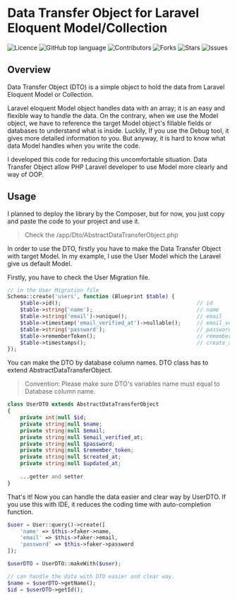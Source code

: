 <!-- @format -->
# Data Transfer Object for Laravel Eloquent Model/Collection

![Licence](https://img.shields.io/github/license/PositiveInsu/dto-for-laravel-eloquent-model)
![GitHub top language](https://img.shields.io/github/languages/top/PositiveInsu/dto-for-laravel-eloquent-model)
![Contributors](https://img.shields.io/github/contributors/PositiveInsu/dto-for-laravel-eloquent-model)
![Forks](https://img.shields.io/github/forks/PositiveInsu/dto-for-laravel-eloquent-model)
![Stars](https://img.shields.io/github/stars/PositiveInsu/dto-for-laravel-eloquent-model)
![Issues](https://img.shields.io/github/issues/PositiveInsu/dto-for-laravel-eloquent-model)

## Overview

Data Transfer Object (DTO) is a simple object to hold the data from Laravel Eloquent Model
or Collection.

Laravel eloquent Model object handles data with an array; it is an easy and flexible way to handle the data.
On the contrary, when we use the Model object, we have to reference the target Model object's fillable fields 
or databases to understand what is inside. 
Luckily, If you use the Debug tool, it gives more detailed information to you. 
But anyway, it is hard to know what data Model handles when you write the code.

I developed this code for reducing this uncomfortable situation.
Data Transfer Object allow PHP Laravel developer to use Model more clearly and way of OOP.

## Usage

I planned to deploy the library by the Composer, but for now, you just copy and paste the code to your project and use it.

> Check the /app/Dto/AbstractDataTransferObject.php

In order to use the DTO, firstly you have to make the Data Transfer Object with target Model.
In my example, I use the User Model which the Laravel give us default Model.

Firstly, you have to check the User Migration file. 

```php
// in the User Migration file 
Schema::create('users', function (Blueprint $table) {
    $table->id();                                           // id
    $table->string('name');                                 // name
    $table->string('email')->unique();                      // email
    $table->timestamp('email_verified_at')->nullable();     // email_verified_at
    $table->string('password');                             // password
    $table->rememberToken();                                // remember_token
    $table->timestamps();                                   // create_at, update_at
});
```
You can make the DTO by database column names.
DTO class has to extend AbstractDataTransferObject.

> Convention: Please make sure DTO's variables name must equal to Database column name.

```php
class UserDTO extends AbstractDataTransferObject
{
    private int|null $id;
    private string|null $name;
    private string|null $email;
    private string|null $email_verified_at;
    private string|null $password;
    private string|null $remember_token;
    private string|null $created_at;
    private string|null $updated_at;
    
    ...getter and setter
}
```
That's it! Now you can handle the data easier and clear way by UserDTO.
If you use this with IDE, it reduces the coding time with auto-completion function.

```php
$user = User::query()->create([
    'name' => $this->faker->name,
    'email' => $this->faker->email,
    'password' => $this->faker->password
]);

$userDTO = UserDTO::makeWith($user);

// can handle the data with DTO easier and clear way.
$name = $userDTO->getName();
$id = $userDTO->getId();
```
